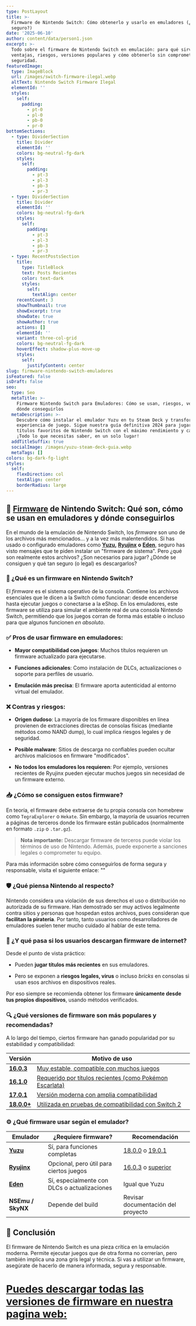 ```yaml
---
type: PostLayout
title: >-
  Firmware de Nintendo Switch: Cómo obtenerlo y usarlo en emuladores (¿Es
  seguro?)
date: '2025-06-10'
author: content/data/person1.json
excerpt: >-
  Todo sobre el firmware de Nintendo Switch en emulación: para qué sirve,
  ventajas, riesgos, versiones populares y cómo obtenerlo sin comprometer tu
  seguridad.
featuredImage:
  type: ImageBlock
  url: /images/switch-firmware-ilegal.webp
  altText: Nintendo Switch Firmware Ilegal
  elementId: ''
  styles:
    self:
      padding:
        - pt-0
        - pl-0
        - pb-0
        - pr-0
bottomSections:
  - type: DividerSection
    title: Divider
    elementId: ''
    colors: bg-neutral-fg-dark
    styles:
      self:
        padding:
          - pt-3
          - pl-3
          - pb-3
          - pr-3
  - type: DividerSection
    title: Divider
    elementId: ''
    colors: bg-neutral-fg-dark
    styles:
      self:
        padding:
          - pt-3
          - pl-3
          - pb-3
          - pr-3
  - type: RecentPostsSection
    title:
      type: TitleBlock
      text: Posts Recientes
      color: text-dark
      styles:
        self:
          textAlign: center
    recentCount: 3
    showThumbnail: true
    showExcerpt: true
    showDate: true
    showAuthor: true
    actions: []
    elementId: ''
    variant: three-col-grid
    colors: bg-neutral-fg-dark
    hoverEffect: shadow-plus-move-up
    styles:
      self:
        justifyContent: center
slug: firmware-nintendo-switch-emuladores
isFeatured: false
isDraft: false
seo:
  type: Seo
  metaTitle: >-
    Firmware Nintendo Switch para Emuladores: Cómo se usan, riesgos, versiones y
    dónde conseguirlos
  metaDescription: >-
    Descubre cómo instalar el emulador Yuzu en tu Steam Deck y transforma tu
    experiencia de juego. Sigue nuestra guía definitiva 2024 para jugar tus
    títulos favoritos de Nintendo Switch con el máximo rendimiento y calidad.
    ¡Todo lo que necesitas saber, en un solo lugar!
  addTitleSuffix: true
  socialImage: /images/yuzu-steam-deck-guia.webp
  metaTags: []
colors: bg-dark-fg-light
styles:
  self:
    flexDirection: col
    textAlign: center
    borderRadius: large
---
```

## 🧩 [Firmware](/firmwares) de Nintendo Switch: Qué son, cómo se usan en emuladores y dónde conseguirlos

En el mundo de la emulación de Nintendo Switch, los *firmware* son uno de los archivos más mencionados… y a la vez más malentendidos. Si has usado o configurado emuladores como [**Yuzu**](https://ouo.io/e08Rcd)**,** [**Ryujinx**](https://ouo.io/oh7t1m) **o** [**Eden**](https://ouo.io/2S5wqg), seguro has visto mensajes que te piden instalar un "firmware de sistema". Pero ¿qué son realmente estos archivos? ¿Son necesarios para jugar? ¿Dónde se consiguen y qué tan seguro (o legal) es descargarlos?

### 🧠 ¿Qué es un firmware en Nintendo Switch?

El *firmware* es el sistema operativo de la consola. Contiene los archivos esenciales que le dicen a la Switch cómo funcionar: desde encenderse hasta ejecutar juegos o conectarse a la eShop. En los emuladores, este firmware se utiliza para simular el ambiente real de una consola Nintendo Switch, permitiendo que los juegos corran de forma más estable o incluso para que algunos funcionen *en absoluto*.

### ✅ Pros de usar firmware en emuladores:

*   **Mayor compatibilidad con juegos**: Muchos títulos requieren un firmware actualizado para ejecutarse.

*   **Funciones adicionales**: Como instalación de DLCs, actualizaciones o soporte para perfiles de usuario.

*   **Emulación más precisa**: El firmware aporta autenticidad al entorno virtual del emulador.

### ❌ Contras y riesgos:

*   **Origen dudoso**: La mayoría de los firmware disponibles en línea provienen de extracciones directas de consolas físicas (mediante métodos como NAND dump), lo cual implica riesgos legales y de seguridad.

*   **Posible malware**: Sitios de descarga no confiables pueden ocultar archivos maliciosos en firmware "modificados".

*   **No todos los emuladores los requieren**: Por ejemplo, versiones recientes de Ryujinx pueden ejecutar muchos juegos sin necesidad de un firmware externo.

### 📥 ¿Cómo se consiguen estos firmware?

En teoría, el firmware debe extraerse de tu propia consola con homebrew como `TegraExplorer` o `Hekate`. Sin embargo, la mayoría de usuarios recurren a páginas de terceros donde los firmware están publicados (normalmente en formato `.zip` o `.tar.gz`).

> **Nota importante:** Descargar firmware de terceros puede violar los términos de uso de Nintendo. Además, puede exponerte a sanciones legales o comprometer tu equipo.

Para más información sobre cómo conseguirlos de forma segura y responsable, visita el siguiente enlace: ""

### 🛡️ ¿Qué piensa Nintendo al respecto?

Nintendo considera una violación de sus derechos el uso o distribución no autorizada de su firmware. Han demostrado ser muy activos legalmente contra sitios y personas que hospedan estos archivos, pues consideran que **facilitan la piratería**. Por tanto, tanto usuarios como desarrolladores de emuladores suelen tener mucho cuidado al hablar de este tema.

### 🎯 ¿Y qué pasa si los usuarios descargan firmware de internet?

Desde el punto de vista práctico:

*   Pueden **jugar títulos más recientes** en sus emuladores.

*   Pero se exponen a **riesgos legales, virus** o incluso *bricks* en consolas si usan esos archivos en dispositivos reales.

Por eso siempre se recomienda obtener los firmware **únicamente desde tus propios dispositivos**, usando métodos verificados.

### 🔍 ¿Qué versiones de firmware son más populares y recomendadas?

A lo largo del tiempo, ciertos firmware han ganado popularidad por su estabilidad y compatibilidad:

| Versión                              | Motivo de uso                                                                     |
| ------------------------------------ | --------------------------------------------------------------------------------- |
| [**16.0.3**](https://ouo.io/v9ld32w) | [Muy estable, compatible con muchos juegos](https://ouo.io/v9ld32w)               |
| [**16.1.0**](https://ouo.io/9mwXaz)  | [Requerido por títulos recientes (como Pokémon Escarlata)](https://ouo.io/9mwXaz) |
| [**17.0.1**](https://ouo.io/G9yPFZ)  | [Versión moderna con amplia compatibilidad](https://ouo.io/G9yPFZ)                |
| [**18.0.0+**](https://ouo.io/3R1eKk) | [Utilizada en pruebas de compatibilidad con Switch 2](https://ouo.io/3R1eKk)      |

### ⚙️ ¿Qué firmware usar según el emulador?

| Emulador                             | ¿Requiere firmware?                          | Recomendación                                                         |
| ------------------------------------ | -------------------------------------------- | --------------------------------------------------------------------- |
| [**Yuzu**](https://ouo.io/e08Rcd)    | Sí, para funciones completas                 | [18.0.0](https://ouo.io/3R1eKk) o [19.0.1](https://ouo.io/c6FIjsR)    |
| [**Ryujinx**](https://ouo.io/oh7t1m) | Opcional, pero útil para ciertos juegos      | [16.0.3](https://ouo.io/v9ld32w) o [superior](https://ouo.io/c6FIjsR) |
| [**Eden**](https://ouo.io/2S5wqg)    | Sí, especialmente con DLCs o actualizaciones | Igual que Yuzu                                                        |
| **NSEmu / SkyNX**                    | Depende del build                            | Revisar documentación del proyecto                                    |

## 📌 Conclusión

El firmware de Nintendo Switch es una pieza crítica en la emulación moderna. Permite ejecutar juegos que de otra forma no correrían, pero también implica una zona gris legal y técnica. Si vas a utilizar un firmware, asegúrate de hacerlo de manera informada, segura y responsable.

# [Puedes descargar todas las versiones de firmware en nuestra pagina web:](/firmwares)

